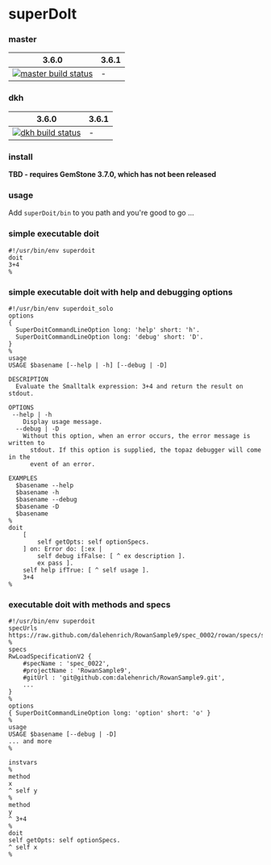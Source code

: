 # superDoIt

### master
3.6.0 | 3.6.1
------------ | -------------
[![**master** build status](https://github.com/dalehenrich/superDoit/actions/workflows/ci.yml/badge.svg?branch=master)](https://github.com/dalehenrich/superDoit/actions) | -

### dkh
3.6.0 | 3.6.1
------------ | -------------
[![**dkh** build status](https://github.com/dalehenrich/superDoit/actions/workflows/ci.yml/badge.svg?branch=dkh)](https://github.com/dalehenrich/superDoit/actions) | -

### install
**TBD - requires GemStone 3.7.0, which has not been released**

### usage
Add `superDoit/bin` to you path and you're good to go ...

### simple executable doit 
```
#!/usr/bin/env superdoit
doit
3+4
%
```
### simple executable doit with help and debugging options
```
#!/usr/bin/env superdoit_solo
options
{
  SuperDoitCommandLineOption long: 'help' short: 'h'.
  SuperDoitCommandLineOption long: 'debug' short: 'D'.
}
%
usage
USAGE $basename [--help | -h] [--debug | -D]

DESCRIPTION
  Evaluate the Smalltalk expression: 3+4 and return the result on stdout.

OPTIONS
 --help | -h
    Display usage message.
  --debug | -D
    Without this option, when an error occurs, the error message is written to
      stdout. If this option is supplied, the topaz debugger will come in the 
      event of an error.

EXAMPLES
  $basename --help
  $basename -h
  $basename --debug
  $basename -D
  $basename
%
doit
	[
		self getOpts: self optionSpecs.
	] on: Error do: [:ex | 
		self debug ifFalse: [ ^ ex description ].
		ex pass ].
	self help ifTrue: [ ^ self usage ].
	3+4
%
```
### executable doit with methods and specs
```
#!/usr/bin/env superdoit
specUrls
https://raw.github.com/dalehenrich/RowanSample9/spec_0002/rowan/specs/spec_0002.ston
%
specs
RwLoadSpecificationV2 {
	#specName : 'spec_0022',
	#projectName : 'RowanSample9',
	#gitUrl : 'git@github.com:dalehenrich/RowanSample9.git',
	...
}
%
options
{ SuperDoitCommandLineOption long: 'option' short: 'o' }
%
usage
USAGE $basename [--debug | -D]
... and more
%

instvars
%
method
x
^ self y
%
method
y
^ 3+4
%
doit
self getOpts: self optionSpecs.
^ self x
%
```
